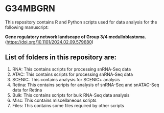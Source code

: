# G34MBGRN
This repository contains R and Python scripts used for data analysis for the following manuscript:

**Gene regulatory network landscape of Group 3/4 medulloblastoma.** (https://doi.org/10.1101/2024.02.09.579680)


## List of folders in this repository are:
1. RNA: This contains scripts for processing snRNA-Seq data
2. ATAC: This contains scripts for processing snRNA-Seq data
3. SCENIC: This contains analysis for SCENIC+ analysis
4. Retina: This contains scripts for analysis of snRNA-Seq and snATAC-Seq data for Retina
5. Bulk: This contains scripts for bulk RNA-Seq data analysis
6. Misc: This contains miscellaneous scripts
7. Files: This contains some files required by other scripts
